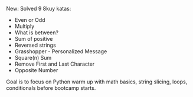 New: Solved 9 8kuy katas:

- Even or Odd
- Multiply
- What is between?
- Sum of positive
- Reversed strings
- Grasshopper - Personalized Message
- Square(n) Sum
- Remove First and Last Character
- Opposite Number

Goal is to focus on Python warm up with math basics, string slicing, loops, conditionals before bootcamp starts.
